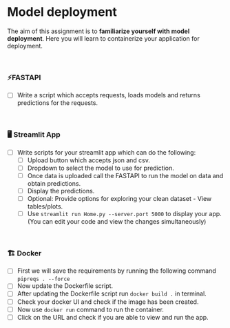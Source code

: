 # Model deployment 


The aim of this assignment is to **familiarize yourself with model deployment**. Here you will learn to containerize your application for deployment.

<br>

### ⚡FASTAPI 

- [ ] Write a script which accepts requests, loads models and returns predictions for the requests.

<br>      

### 🖥️	Streamlit App

- [ ] Write scripts for your streamlit app which can do the following:
  - [ ] Upload button which accepts json and csv.
  - [ ] Dropdown to select the model to use for prediction.
  - [ ] Once data is uploaded call the FASTAPI to run the model on data and obtain predictions.
  - [ ] Display the predictions.
  - [ ] Optional: Provide options for exploring your clean dataset - View tables/plots.
  - [ ] Use `streamlit run Home.py --server.port 5000` to display your app. (You can edit your code and view the changes simultaneously)

<br>      
     
### 🏗️ Docker

- [ ] First we will save the requirements by running the following command `pipreqs . --force`
- [ ] Now update the Dockerfile script.
- [ ] After updating the Dockerfile script run `docker build .` in terminal.
- [ ] Check your docker UI and check if the image has been created.
- [ ] Now use `docker run` command to run the container.
- [ ] Click on the URL and check if you are able to view and run the app.
